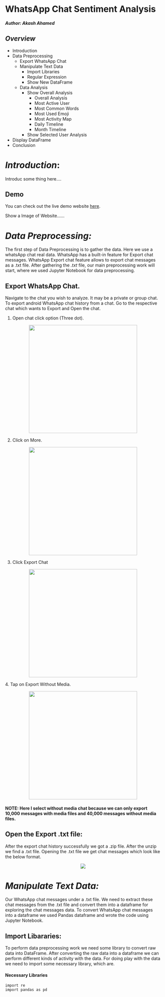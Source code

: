 # WhatsApp Chat Sentiment Analysis
##### *Author:* Akash Ahamed

## *Overview*
- Introduction
- Data Preprocessing
  - Export WhatsApp Chat
  - Manipulate Text Data
      - Import Libraries
      - Regular Expression
      - Show New DataFrame
  - Data Analysis
      - Show Overall Analysis
          - Overall Analysis
          - Most Active User
          - Most Common Words
          - Most Used Emoji 
          - Most Activity Map
          - Daily Timeline
          - Month Timeline
      - Show Selected User Analysis
- Display DataFrame
- Conclusion

# *Introduction*:
Introduc some thing here....

## Demo
You can check out the live demo website [here](https://github.com/pankajkanani/whatsapp-link).

Show a Image of Website......
# *Data Preprocessing:*
The first step of  Data Preprocessing is to gather the data. Here we use a whatsApp chat real data. 
WhatsApp has a built-in feature for Export chat messages. WhatsApp Export chat feature allows to export chat messages as a .txt file.
After gathering the *.txt* file, our main preprocessing work will start, where we used Jupyter Notebook for data preprocessing.

## Export WhatsApp Chat.
Navigate to the chat you wish to analyze. It may be a private or group chat. 
To export android WhatsApp chat history from a chat. Go to the respective chat which wants to Export and Open the chat.


1. Open chat click option (Three dot).
<p align="center">
<img src="assets/WhatsApp-1.jpg" width=350>
</p>  

2. Click on More.
<p align="center">
<img src="assets/WhatsApp-2.jpg" width=350>
</p>  

3. Click Export Chat
<p align="center">
<img src="assets/WhatsApp-3.jpg" width=350>
</p>  
4. Tap on Export Without Media.
<p align="center">
<img src="assets/WhatsApp-4.jpg" width=350 >
</p>  

#### NOTE: Here I select without media chat because we can only export 10,000 messages with media files and 40,000 messages without media files.
## Open the Export .txt file:
After the export chat history successfully we got a .zip file. After the unzip we find a .txt file. Opening the .txt file we get chat messages which look like the below format.
<p align="center">
<img src="assets/WhatsApp-5.jpg" >
</p>

# *Manipulate Text Data:*
Our WhatsApp chat messages under a .txt file. We need to extract these chat messages from the .txt file and convert them into a dataframe for exploring the chat messages data. To convert WhatsApp chat messages into a dataframe we used Pandas dataframe and wrote the code using Jupyter Notebook.

  ## Import Libararies:
To perform data preprocessing work we need some library to convert raw data into DataFrame. After converting the raw data into a dataframe we can perform different kinds of activity with the data. For doing play with the data we need to import some necessary library, which are.

#### Necessary Libraries
  
    import re
    import pandas as pd

